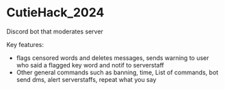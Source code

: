 # CutieHack_2024

Discord bot that moderates server

Key features:
- flags censored words and deletes messages, sends warning to user who said a flagged key word and notif to serverstaff
- Other general commands such as banning, time, List of commands, bot send dms, alert serverstaffs, repeat what you say

